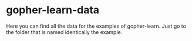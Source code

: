 # gopher-learn-data
Here you can find all the data for the examples of gopher-learn.
Just go to the folder that is named identically the example.

